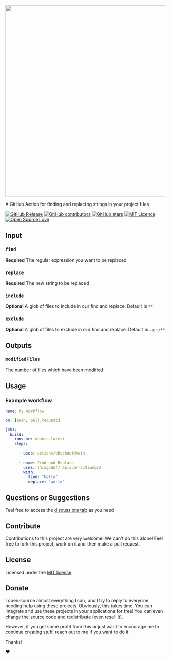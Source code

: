 <img src="https://github-production-user-asset-6210df.s3.amazonaws.com/114015/250370332-b5b91b72-882d-489e-8d11-7d93f0d01c9a.png" width="600"/>

A GitHub Action for finding and replacing strings in your project files

[![GitHub Release](https://img.shields.io/github/release/thiagodnf/replacer-action.svg)](https://github.com/thiagodnf/replacer-action/releases/latest)
[![GitHub contributors](https://img.shields.io/github/contributors/thiagodnf/replacer-action.svg)](https://github.com/thiagodnf/replacer-action/graphs/contributors)
[![GitHub stars](https://img.shields.io/github/stars/thiagodnf/replacer-action.svg)](https://github.com/thiagodnf/replacer-action)
[![MIT Licence](https://badges.frapsoft.com/os/mit/mit.svg?v=103)](https://opensource.org/licenses/mit-license.php)
[![Open Source Love](https://badges.frapsoft.com/os/v1/open-source.svg?v=103)](https://github.com/ellerbrock/open-source-badges/)

## Input

### `find`
**Required** The regular expression you want to be replaced

### `replace`
**Required** The new string to be replaced

### `include`
**Optional** A glob of files to include in our find and replace. Default is `**`

### `exclude`
**Optional** A glob of files to exclude in our find and replace. Default is `.git/**`

## Outputs

### `modifiedFiles`

The number of files which have been modified

## Usage

### Example workflow

```yaml
name: My Workflow

on: [push, pull_request]

jobs:
  build:
    runs-on: ubuntu-latest
    steps:
     
      - uses: actions/checkout@main
     
      - name: Find and Replace
        uses: thiagodnf/replacer-action@v3
        with:
          find: "hello"
          replace: "world"
```

## Questions or Suggestions

Feel free to access the <a href="../../discussions">discussions tab</a> as you need

## Contribute

Contributions to this project are very welcome! We can't do this alone! Feel free to fork this project, work on it and then make a pull request.

## License

Licensed under the [MIT license](LICENSE).

## Donate

I open-source almost everything I can, and I try to reply to everyone needing help using these projects. Obviously, this takes time. You can integrate and use these projects in your applications for free! You can even change the source code and redistribute (even resell it).

However, if you get some profit from this or just want to encourage me to continue creating stuff, reach out to me if you want to do it.

Thanks!

❤️
